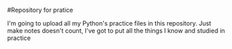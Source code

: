 #Repository for pratice

I'm going to upload all my Python's practice files in this repository. Just make notes doesn't count, I've got to put all the things I know and studied in practice
